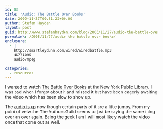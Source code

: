 ```yaml
---
id: 83
title: 'Audio: The Battle Over Books'
date: 2005-11-27T00:21:23+00:00
author: Stefan Hayden
layout: post
guid: http://www.stefanhayden.com/blog/2005/11/27/audio-the-battle-over-books/
permalink: /2005/11/27/audio-the-battle-over-books/
enclosure:
  - |
    http://smartleydunn.com/wired/wiredbattle.mp3
    46771095
    audio/mpeg
    
categories:
  - resources
---
```

I wanted to watch <a href="http://www.lessig.org/blog/archives/003200.shtml">The Battle Over Books</a> at the New York Public Library. I was sad when I forgot about it and missed it but have been eagerly awaiting the video which has been slow to show up.

The <a href="http://smartleydunn.com/wired/wiredbattle.mp3">audio is up</a> now though certain parts of it are a little jumpy. From my point of veiw the The Authors Guild seems to just be saying the same thing over an over again. Being the geek I am I will most likely watch the video once that come out as well.
